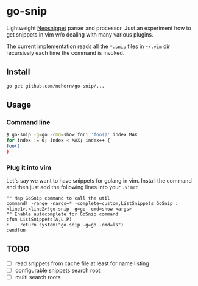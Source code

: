 # go-snip

Lightweight [Neosnippet](https://github.com/Shougo/neosnippet-snippets/tree/master/neosnippets) parser and processor. Just an experiment how to get snippets in vim w/o dealing with many various plugins.

The current implementation reads all the `*.snip` files in `~/.vim` dir recursively each time the command is invoked.

## Install 
```bash
go get github.com/nchern/go-snip/...
```

## Usage

### Command line

```bash
$ go-snip -g=go -cmd=show fori 'foo()' index MAX 
for index := 0; index < MAX; index++ {
foo()
}
```

### Plug it into vim

Let's say we want to have snippets for golang in vim. Install the command and then just add the following lines into your `.vimrc`

```vim
"" Map GoSnip command to call the util
command! -range -nargs=* -complete=custom,ListSnippets GoSnip :<line1>,<line2>!go-snip -g=go -cmd=show <args>
"" Enable autocomplete for GoSnip command
:fun ListSnippets(A,L,P)
:    return system("go-snip -g=go -cmd=ls")
:endfun
```

## TODO
- [ ] read snippets from cache file at least for name listing
- [ ] configurable snippets search root
- [ ] multi search roots
